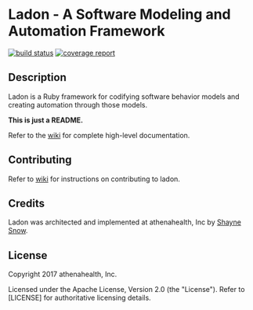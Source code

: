 # Ladon - A Software Modeling and Automation Framework

[![build status](https://gitlab.athenahealth.com/ladon/ladon/badges/master/build.svg)](https://gitlab.athenahealth.com/ladon/ladon/commits/master) [![coverage report](https://gitlab.athenahealth.com/ladon/ladon/badges/master/coverage.svg)](https://gitlab.athenahealth.com/ladon/ladon/commits/master)

## Description

Ladon is a Ruby framework for codifying software behavior models and creating automation through those models.

**This is just a README.** 

Refer to the [wiki](https://gitlab.athenahealth.com/ladon/ladon/wikis/home) for complete high-level documentation.

## Contributing
Refer to [wiki](https://gitlab.athenahealth.com/ladon/ladon/wikis/contributing-to-ladon) for instructions on contributing to ladon.

## Credits

Ladon was architected and implemented at athenahealth, Inc by [Shayne Snow](https://github.com/imjonsnooow).

## License

Copyright 2017 athenahealth, Inc.

Licensed under the Apache License, Version 2.0 (the "License"). Refer to [LICENSE] for authoritative licensing details.
